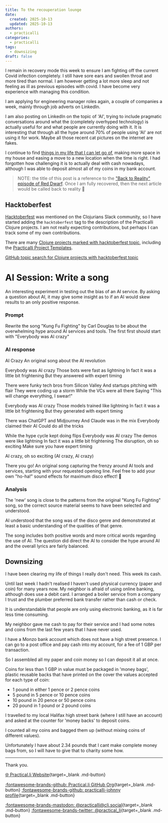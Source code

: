 ```yaml
---
title: To the recouperation lounge
date:
  created: 2025-10-13
  updated: 2025-10-13
authors:
  - practicalli
categories:
  - practicalli
tags:
  - downsizing
draft: false
---
```


I remain in recovery mode this week to ensure I am fighting off the current Covid infection completely.  I still have sore ears and swollen throat and more tired than normal.  I am however getting a lot more sleep and not feeling as ill as previous episodes with covid.  I have become very experience with managing this condition.

I am applying for engineering manager roles again, a couple of companies a week, mainly through job adverts on LinkedIn.

I am also posting on LinkedIn on the topic of 'AI', trying to include pragmatic conversations around what the (completely overhyped technology) is actually useful for and what people are currently doing with it.  It is interesting that through all the hype around 70% of people using 'AI' are not using it for work.  Maybe all those recent cat pictures on the internet are fakes.

I continue to find [things in my life that I can let go of](#downsizing), making more space in my house and easing a move to a new location when the time is right.  I had forgotten how challenging it is to actually deal with cash nowadays, although I was able to deposit almost all of my coins in my bank account.

> NOTE: the title of this post is a reference to the ["Back to Reality" episode of Red Dwarf](https://en.wikipedia.org/wiki/Back_to_Reality_(Red_Dwarf)).  Once I am fully recovered, then the next article would be called back to reality 🤣

<!-- TODO: LinkedIn posts and comments (add links) -->


<!-- more -->

## Hacktoberfest

[Hacktoberfest](https://hacktoberfest.com/participation/) was mentioned on the Clojurians Slack community, so I have started adding the `hacktoberfest` tag to the description of the Practicalli Clojure projects.  I am not really expecting contributions, but perhaps I can track some of my own contributions.


There are many [Clojure projects marked with hacktoberfest topic](https://finder.usmans.me/repos?l=clojure), including the [Practicalli Project Templates](https://github.com/practicalli/project-templates).


[GitHub topic search for Clojure projects with hacktoberfest topic](https://github.com/topics/hacktoberfest?l=clojure)


# AI Session: Write a song

An interesting experiment in testing out the bias of an AI service.  By asking a question about AI, it may give some insight as to if an AI would skew results to an only positive response.


### Prompt

Rewrite the song "Kung Fu Fighting" by Carl Douglas to be about the overwhelming hype around AI services and tools.  The first first should start with "Everybody was AI crazy"


### AI response

AI Crazy
An original song about the AI revolution

Everybody was AI crazy
Those bots were fast as lightning
In fact it was a little bit frightening
But they answered with expert timing

There were funky tech bros from Silicon Valley
And startups pitching with flair
They were coding up a storm
While the VCs were all there
Saying "This will change everything, I swear!"

Everybody was AI crazy
Those models trained like lightning
In fact it was a little bit frightening
But they generated with expert timing

There was ChatGPT and Midjourney
And Claude was in the mix
Everybody claimed their AI
Could do all the tricks

While the hype cycle kept doing flips
Everybody was AI crazy
The demos were like lightning
In fact it was a little bit frightening
The disruption, oh so exciting
Make sure you have expert timing

AI crazy, oh so exciting
(AI crazy, AI crazy)

There you go! An original song capturing the frenzy around AI tools and services, starting with your requested opening line. Feel free to add your own "ho-ha!" sound effects for maximum disco effect! 🎵


### Analysis

The 'new' song is close to the patterns from the original "Kung Fu Fighting" song, so the correct source material seems to have been selected and understood.

AI understood that the song was of the disco genre and demonstrated at least a basic understanding of the qualities of that genre.

The song includes both positive words and more critical words regarding the use of AI.  The question did direct the AI to consider the hype around AI and the overall lyrics are fairly balanced.


## Downsizing

I have been clearing my life of things I really don't need.  This week its cash.

Until last week I hadn't realised I haven't used physical currency (paper and coin) for many years now.  My neighbor is afraid of using online banking, although does use a debit card.  I arranged a boiler service from a company I trust and the plumber preferred bank transfer rather than cash or check.

It is understandable that people are only using electronic banking, as it is far less time consuming.

My neighbor gave me cash to pay for their service and I had some notes and coins from the last few years that I have never used.

I have a Monzo bank account which does not have a high street presence.  I can go to a post office and pay cash into my account, for a fee of 1 GBP per transaction.

So I assembled all my paper and coin money so I can deposit it all at once.

Coins for less than 1 GBP in value must be packaged in 'money bags', plastic reusable backs that have printed on the cover the values accepted for each type of coin:

- 1 pound in either 1 pence or 2 pence coins
- 5 pound in 5 pence or 10 pence coins
- 10 pound in 20 pence or 50 pence coins
- 20 pound in 1 pound or 2 pound coins

I travelled to my local Halifax high street bank (where I still have an account) and asked at the counter for 'money backs' to deposit coins.

I counted all my coins and bagged them up (without mixing coins of different values).

Unfortunately I have about 2.34 pounds that I cant make complete money bags from, so I will have to give that to charity some how.

---
Thank you.

[:globe_with_meridians: Practical.li Website](https://practical.li){target=_blank .md-button}

[:fontawesome-brands-github: Practical.li GitHub Org](https://github.com/practicalli){target=_blank .md-button}
[:fontawesome-brands-github: practicalli-johnny profile](https://github.com/practicalli-johnny){target=_blank .md-button}

[:fontawesome-brands-mastodon: @practicalli@clj.social](https://clj.social/@practicalli){target=_blank .md-button}
[:fontawesome-brands-twitter: @practical_li](https://twitter.com/practcial_li){target=_blank .md-button}
